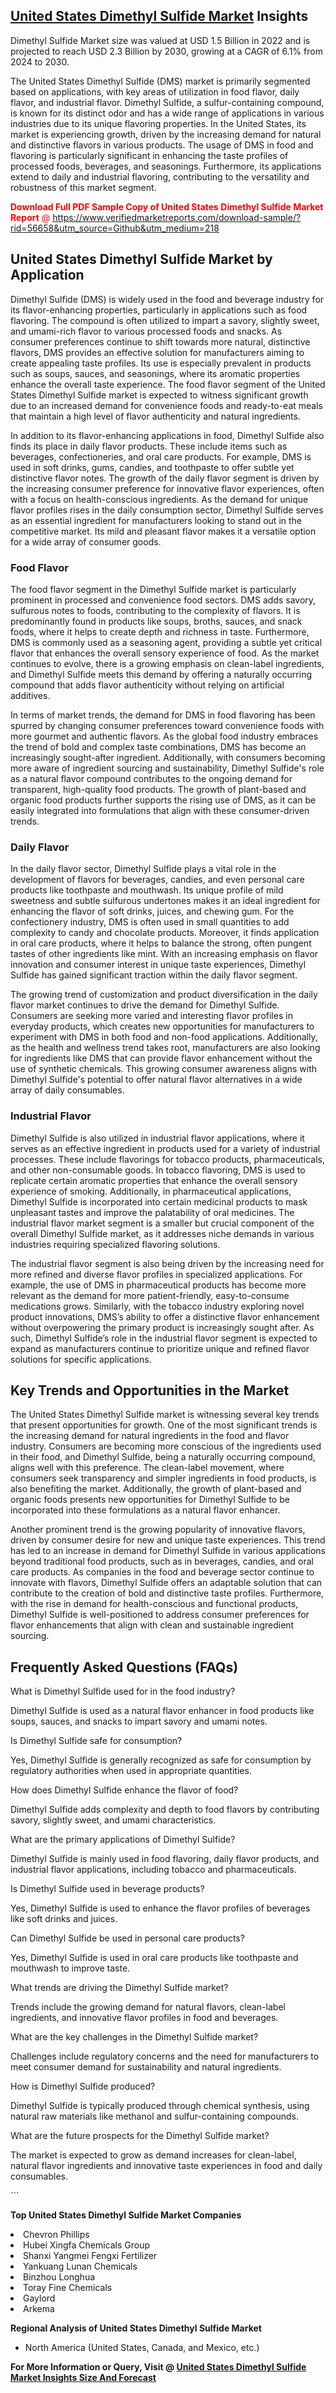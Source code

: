 <h2><a href="https://www.verifiedmarketreports.com/download-sample/?rid=56658&amp;utm_source=Github&amp;utm_medium=218" target="_blank">United States Dimethyl Sulfide Market</a> Insights</h2><p>Dimethyl Sulfide Market size was valued at USD 1.5 Billion in 2022 and is projected to reach USD 2.3 Billion by 2030, growing at a CAGR of 6.1% from 2024 to 2030.</p><p> <p>The United States Dimethyl Sulfide (DMS) market is primarily segmented based on applications, with key areas of utilization in food flavor, daily flavor, and industrial flavor. Dimethyl Sulfide, a sulfur-containing compound, is known for its distinct odor and has a wide range of applications in various industries due to its unique flavoring properties. In the United States, its market is experiencing growth, driven by the increasing demand for natural and distinctive flavors in various products. The usage of DMS in food and flavoring is particularly significant in enhancing the taste profiles of processed foods, beverages, and seasonings. Furthermore, its applications extend to daily and industrial flavoring, contributing to the versatility and robustness of this market segment.</p> <p><p><span class=""><span style="color: #ff0000;"><strong>Download Full PDF Sample Copy of United States Dimethyl Sulfide Market Report</strong> @ </span><a href="https://www.verifiedmarketreports.com/download-sample/?rid=56658&amp;utm_source=Github&amp;utm_medium=218" target="_blank">https://www.verifiedmarketreports.com/download-sample/?rid=56658&amp;utm_source=Github&amp;utm_medium=218</a></span></p></p> <h2>United States Dimethyl Sulfide Market by Application</h2> <p>Dimethyl Sulfide (DMS) is widely used in the food and beverage industry for its flavor-enhancing properties, particularly in applications such as food flavoring. The compound is often utilized to impart a savory, slightly sweet, and umami-rich flavor to various processed foods and snacks. As consumer preferences continue to shift towards more natural, distinctive flavors, DMS provides an effective solution for manufacturers aiming to create appealing taste profiles. Its use is especially prevalent in products such as soups, sauces, and seasonings, where its aromatic properties enhance the overall taste experience. The food flavor segment of the United States Dimethyl Sulfide market is expected to witness significant growth due to an increased demand for convenience foods and ready-to-eat meals that maintain a high level of flavor authenticity and natural ingredients.</p> <p>In addition to its flavor-enhancing applications in food, Dimethyl Sulfide also finds its place in daily flavor products. These include items such as beverages, confectioneries, and oral care products. For example, DMS is used in soft drinks, gums, candies, and toothpaste to offer subtle yet distinctive flavor notes. The growth of the daily flavor segment is driven by the increasing consumer preference for innovative flavor experiences, often with a focus on health-conscious ingredients. As the demand for unique flavor profiles rises in the daily consumption sector, Dimethyl Sulfide serves as an essential ingredient for manufacturers looking to stand out in the competitive market. Its mild and pleasant flavor makes it a versatile option for a wide array of consumer goods.</p> <h3>Food Flavor</h3> <p>The food flavor segment in the Dimethyl Sulfide market is particularly prominent in processed and convenience food sectors. DMS adds savory, sulfurous notes to foods, contributing to the complexity of flavors. It is predominantly found in products like soups, broths, sauces, and snack foods, where it helps to create depth and richness in taste. Furthermore, DMS is commonly used as a seasoning agent, providing a subtle yet critical flavor that enhances the overall sensory experience of food. As the market continues to evolve, there is a growing emphasis on clean-label ingredients, and Dimethyl Sulfide meets this demand by offering a naturally occurring compound that adds flavor authenticity without relying on artificial additives.</p> <p>In terms of market trends, the demand for DMS in food flavoring has been spurred by changing consumer preferences toward convenience foods with more gourmet and authentic flavors. As the global food industry embraces the trend of bold and complex taste combinations, DMS has become an increasingly sought-after ingredient. Additionally, with consumers becoming more aware of ingredient sourcing and sustainability, Dimethyl Sulfide's role as a natural flavor compound contributes to the ongoing demand for transparent, high-quality food products. The growth of plant-based and organic food products further supports the rising use of DMS, as it can be easily integrated into formulations that align with these consumer-driven trends.</p> <h3>Daily Flavor</h3> <p>In the daily flavor sector, Dimethyl Sulfide plays a vital role in the development of flavors for beverages, candies, and even personal care products like toothpaste and mouthwash. Its unique profile of mild sweetness and subtle sulfurous undertones makes it an ideal ingredient for enhancing the flavor of soft drinks, juices, and chewing gum. For the confectionery industry, DMS is often used in small quantities to add complexity to candy and chocolate products. Moreover, it finds application in oral care products, where it helps to balance the strong, often pungent tastes of other ingredients like mint. With an increasing emphasis on flavor innovation and consumer interest in unique taste experiences, Dimethyl Sulfide has gained significant traction within the daily flavor segment.</p> <p>The growing trend of customization and product diversification in the daily flavor market continues to drive the demand for Dimethyl Sulfide. Consumers are seeking more varied and interesting flavor profiles in everyday products, which creates new opportunities for manufacturers to experiment with DMS in both food and non-food applications. Additionally, as the health and wellness trend takes root, manufacturers are also looking for ingredients like DMS that can provide flavor enhancement without the use of synthetic chemicals. This growing consumer awareness aligns with Dimethyl Sulfide's potential to offer natural flavor alternatives in a wide array of daily consumables.</p> <h3>Industrial Flavor</h3> <p>Dimethyl Sulfide is also utilized in industrial flavor applications, where it serves as an effective ingredient in products used for a variety of industrial processes. These include flavorings for tobacco products, pharmaceuticals, and other non-consumable goods. In tobacco flavoring, DMS is used to replicate certain aromatic properties that enhance the overall sensory experience of smoking. Additionally, in pharmaceutical applications, Dimethyl Sulfide is incorporated into certain medicinal products to mask unpleasant tastes and improve the palatability of oral medicines. The industrial flavor market segment is a smaller but crucial component of the overall Dimethyl Sulfide market, as it addresses niche demands in various industries requiring specialized flavoring solutions.</p> <p>The industrial flavor segment is also being driven by the increasing need for more refined and diverse flavor profiles in specialized applications. For example, the use of DMS in pharmaceutical products has become more relevant as the demand for more patient-friendly, easy-to-consume medications grows. Similarly, with the tobacco industry exploring novel product innovations, DMS’s ability to offer a distinctive flavor enhancement without overpowering the primary product is increasingly sought after. As such, Dimethyl Sulfide’s role in the industrial flavor segment is expected to expand as manufacturers continue to prioritize unique and refined flavor solutions for specific applications.</p> <h2>Key Trends and Opportunities in the Market</h2> <p>The United States Dimethyl Sulfide market is witnessing several key trends that present opportunities for growth. One of the most significant trends is the increasing demand for natural ingredients in the food and flavor industry. Consumers are becoming more conscious of the ingredients used in their food, and Dimethyl Sulfide, being a naturally occurring compound, aligns well with this preference. The clean-label movement, where consumers seek transparency and simpler ingredients in food products, is also benefiting the market. Additionally, the growth of plant-based and organic foods presents new opportunities for Dimethyl Sulfide to be incorporated into these formulations as a natural flavor enhancer.</p> <p>Another prominent trend is the growing popularity of innovative flavors, driven by consumer desire for new and unique taste experiences. This trend has led to an increase in demand for Dimethyl Sulfide in various applications beyond traditional food products, such as in beverages, candies, and oral care products. As companies in the food and beverage sector continue to innovate with flavors, Dimethyl Sulfide offers an adaptable solution that can contribute to the creation of bold and distinctive taste profiles. Furthermore, with the rise in demand for health-conscious and functional products, Dimethyl Sulfide is well-positioned to address consumer preferences for flavor enhancements that align with clean and sustainable ingredient sourcing.</p> <h2>Frequently Asked Questions (FAQs)</h2> <p>What is Dimethyl Sulfide used for in the food industry?</p> <p>Dimethyl Sulfide is used as a natural flavor enhancer in food products like soups, sauces, and snacks to impart savory and umami notes.</p> <p>Is Dimethyl Sulfide safe for consumption?</p> <p>Yes, Dimethyl Sulfide is generally recognized as safe for consumption by regulatory authorities when used in appropriate quantities.</p> <p>How does Dimethyl Sulfide enhance the flavor of food?</p> <p>Dimethyl Sulfide adds complexity and depth to food flavors by contributing savory, slightly sweet, and umami characteristics.</p> <p>What are the primary applications of Dimethyl Sulfide?</p> <p>Dimethyl Sulfide is mainly used in food flavoring, daily flavor products, and industrial flavor applications, including tobacco and pharmaceuticals.</p> <p>Is Dimethyl Sulfide used in beverage products?</p> <p>Yes, Dimethyl Sulfide is used to enhance the flavor profiles of beverages like soft drinks and juices.</p> <p>Can Dimethyl Sulfide be used in personal care products?</p> <p>Yes, Dimethyl Sulfide is used in oral care products like toothpaste and mouthwash to improve taste.</p> <p>What trends are driving the Dimethyl Sulfide market?</p> <p>Trends include the growing demand for natural flavors, clean-label ingredients, and innovative flavor profiles in food and beverages.</p> <p>What are the key challenges in the Dimethyl Sulfide market?</p> <p>Challenges include regulatory concerns and the need for manufacturers to meet consumer demand for sustainability and natural ingredients.</p> <p>How is Dimethyl Sulfide produced?</p> <p>Dimethyl Sulfide is typically produced through chemical synthesis, using natural raw materials like methanol and sulfur-containing compounds.</p> <p>What are the future prospects for the Dimethyl Sulfide market?</p> <p>The market is expected to grow as demand increases for clean-label, natural flavor ingredients and innovative taste experiences in food and daily consumables.</p> ```</p><p><strong>Top United States Dimethyl Sulfide Market Companies</strong></p><div data-test-id=""><p><li>Chevron Phillips</li><li> Hubei Xingfa Chemicals Group</li><li> Shanxi Yangmei Fengxi Fertilizer</li><li> Yankuang Lunan Chemicals</li><li> Binzhou Longhua</li><li> Toray Fine Chemicals</li><li> Gaylord</li><li> Arkema</li></p><div><strong>Regional Analysis of&nbsp;United States Dimethyl Sulfide Market</strong></div><ul><li dir="ltr"><p dir="ltr">North America&nbsp;(United States, Canada, and Mexico, etc.)</p></li></ul><p><strong>For More Information or Query, Visit @&nbsp;</strong><strong><a href="https://www.verifiedmarketreports.com/product/global-dimethyl-sulfide-market-2019-by-manufacturers-regions-type-and-application-forecast-to-2024/?utm_source=Github&amp;utm_medium=218" target="_blank">United States Dimethyl Sulfide Market Insights Size And Forecast</a></strong></p></div>
